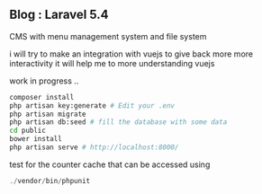 ## Blog : Laravel 5.4

CMS with menu management system and file system

i will try to make an integration with vuejs to  give back more more interactivity
it will help me to more understanding vuejs


work in progress ..

```bash
composer install
php artisan key:generate # Edit your .env
php artisan migrate
php artisan db:seed # fill the database with some data
cd public
bower install
php artisan serve # http://localhost:8000/
```

test for the counter cache that can be accessed using

```php
./vendor/bin/phpunit
```
